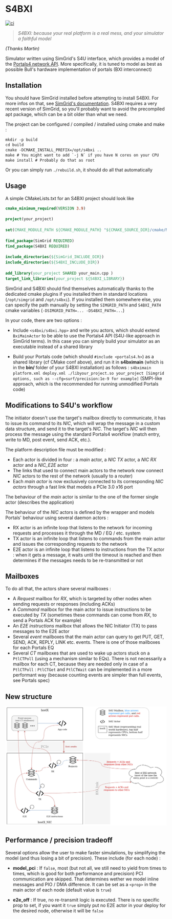 # S4BXI

[![ci](https://framagit.org/s4bxi/s4bxi/badges/master/pipeline.svg)](https://framagit.org/s4bxi/s4bxi/pipelines?scope=branches)

> *S4BXI: because your real platform is a real mess, and your simulator a faithful model*

*(Thanks Martin)*

Simulator written using SimGrid's S4U interface, which provides a model of the [Portals4 network API](https://cs.sandia.gov/Portals/). More specifically, it is tuned to model as best as possible Bull's hardware implementation of portals (BXI interconnect)

## Installation

You should have SimGrid installed before attempting to install S4BXI. For more infos on that, see [SimGrid's documentation](https://simgrid.org/doc/latest/Installing_SimGrid.html). S4BXI requires a very recent version of SimGrid, so you'll probably want to avoid the precompiled apt package, which can be a bit older than what we need.

The project can be configured / compiled / installed using cmake and make :

```shell
mkdir -p build
cd build
cmake -DCMAKE_INSTALL_PREFIX=/opt/s4bxi ..
make # You might want to add `-j N` if you have N cores on your CPU
make install # Probably do that as root
```

Or you can simply run `./rebuild.sh`, it should do all that automatically

## Usage

A simple CMakeLists.txt for an S4BXI project should look like 

```cmake
cmake_minimum_required(VERSION 3.9)

project(your_project)

set(CMAKE_MODULE_PATH ${CMAKE_MODULE_PATH} "${CMAKE_SOURCE_DIR}/cmake/Modules/")

find_package(SimGrid REQUIRED)
find_package(S4BXI REQUIRED)

include_directories(${SimGrid_INCLUDE_DIR})
include_directories(${S4BXI_INCLUDE_DIR})

add_library(your_project SHARED your_main.cpp )
target_link_libraries(your_project ${S4BXI_LIBRARY})
```

SimGrid and S4BXI should find themselves automatically thanks to the dedicated cmake plugins if you installed them in standard locations (`/opt/simgrid` and `/opt/s4bxi`). If you installed them somewhere else, you can specify the path manually by setting the `SIMGRID_PATH` and `S4BXI_PATH` cmake variables (`-DSIMGRID_PATH=... -DS4BXI_PATH=...`)

In your code, there are two options :

- Include `<s4bxi/s4bxi.hpp>` and write you actors, which should extend `BxiMainActor` to be able to use the Portals4 API (S4U-like approach in SimGrid terms). In this case you can simply build your simulator as an executable instead of a shared library

- Build your Portals code (which should `#include <portals4.h>`) as a shared library (cf CMake conf above), and run it in **s4bximain** (which is in the **bin/** folder of your S4BXI installation) as follows : `s4bximain platform.xml deploy.xml ./libyour_project.so your_project [Simgrid options, such as --cfg=surf/precision:1e-9 for example]` (SMPI-like approach, which is the recommended for running unmodified Portals code)

## Modifications to S4U's workflow

The initiator doesn't use the target's mailbox directly to communicate, it has to issue its command to its *NIC*, which will wrap the message in a custom data structure, and send it to the target's *NIC*. The target's *NIC* will then process the message using the standard Portals4 workflow (match entry, write to MD, post event, send ACK, etc.).

The platform description file must be modified :
* Each actor is divided in four : a *main* actor, a *NIC TX* actor, a *NIC RX* actor and a *NIC_E2E* actor
* The links that used to connect main actors to the network now connect *NIC* actors to the rest of the network (usually to a router)
* Each *main actor* is now exclusively connected to its corresponding *NIC actors* through a fast link that models a PCIe 3.0 x16 port

The behaviour of the *main* actor is similar to the one of the former single actor (describes the application)

The behaviour of the *NIC* actors is defined by the wrapper and models Portals' behaviour using several daemon actors :
* RX actor is an infinite loop that listens to the network for incoming requests and processes it through the MD / EQ / etc. system
* TX actor is an infinite loop that listens to commands from the main actor and issues the corresponding requests to the network
* E2E actor is an infinite loop that listens to instructions from the TX actor : when it gets a message, it waits until the timeout is reached and then determines if the messages needs to be re-transmitted or not

## Mailboxes

To do all that, the actors share several mailboxes : 
* A *Request* mailbox for *RX*, which is targeted by other nodes when sending requests or responses (including ACKs)
* A *Command* mailbox for the main actor to issue instructions to be executed by *TX* (sometimes these commands can come from *RX*, to send a Portals ACK for example)
* An *E2E instructions* mailbox that allows the NIC Initiator (TX) to pass messages to the E2E actor
* Several *event* mailboxes that the main actor can query to get PUT, GET, SEND, ACK, REPLY, LINK etc. events. There is one of those mailboxes for each Portals EQ
* Several *CT* mailboxes that are used to wake up actors stuck on a `PtlCTPoll` (using a mechanism similar to EQs). There is not necessarily a mailbox for each CT, because they are needed only in case of a `PtlCTPoll` : `PtlCTGet` and `PtlCTWait` can be implemented in a more performant way (because counting events are simpler than full events, see Portals spec)

## New structure

![img](./s4bxi_arch.jpg)

## Performance / precision tradeoff

Several options allow the user to make faster simulations, by simplifying the model (and thus losing a bit of precision). These include (for each node) :

* __model_pci__ : If `false`, most (but not all, we still need to yield from times to times, which is good for both performance and precision) PCI communication are skipped. That determines wether we model inline messages and PIO / DMA difference. It can be set as a `<prop>` in the main actor of each node (default value is `true`)

* __e2e_off__ : If true, no re-transmit logic is executed. There is no specific prop to set, if you want it `true` simply put no E2E actor in your deploy for the desired node, otherwise it will be `false`
